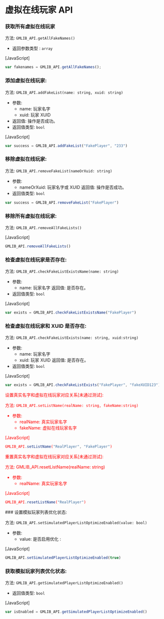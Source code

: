 # 虚拟在线玩家 API

### 获取所有虚拟在线玩家

方法: `GMLIB_API.getAllFakeNames()`

- 返回参数类型 : `array`

[JavaScript]

```JavaScript
var fakenames = GMLIB_API.getAllFakeNames();
```

### 添加虚拟在线玩家:

方法: `GMLIB_API.addFakeList(name: string, xuid: string)`

- 参数:
  - name: 玩家名字
  - xuid: 玩家 XUID
- 返回值: 操作是否成功。
- 返回值类型:
  `bool`

[JavaScript]

```JavaScript
var success = GMLIB_API.addFakeList("FakePlayer", "233")
```

### 移除虚拟在线玩家:

方法: `GMLIB_API.removeFakeList(nameOrXuid: string)`

- 参数:
  - nameOrXuid: 玩家名字或 XUID
    返回值: 操作是否成功。
- 返回值类型: `bool`

```JavaScript
var success = GMLIB_API.removeFakeList("FakePlayer")
```

### 移除所有虚拟在线玩家:

方法: `GMLIB_API.removeAllFakeLists()`

[JavaScript]

```JavaScript
GMLIB_API.removeAllFakeLists()
```

### 检查虚拟在线玩家是否存在:

方法: `GMLIB_API.checkFakeListExistsName(name: string)`

- 参数:
  - name: 玩家名字
    返回值: 是否存在。
- 返回值类型: `bool`

[JavaScript]

```JavaScript
var exists = GMLIB_API.checkFakeListExistsName("FakePlayer")
```

### 检查虚拟在线玩家和 XUID 是否存在:

方法: `GMLIB_API.checkFakeListExists(name: string, xuid:string)`

- 参数:
  - name: 玩家名字
  - xuid: 玩家 XUID
    返回值: 是否存在。
- 返回值类型: `bool`

[JavaScript]

```JavaScript
var exists = GMLIB_API.checkFakeListExists("FakePlayer", "fakeXUID123")
```
<font color=Red>设置真实名字和虚拟在线玩家对应关系[未通过测试]:

方法: `GMLIB_API.setListName(realName: string, fakeName:string)`

- 参数:
  - realName: 真实玩家名字
  - fakeName: 虚拟在线玩家名字

[JavaScript]

```JavaScript
GMLIB_API.setListName("RealPlayer", "FakePlayer")
```
</font>
<font color=Red>重置真实名字和虚拟在线玩家对应关系[未通过测试]:

方法: GMLIB_API.resetListName(realName: string)

- 参数:
  - realName: 真实玩家名字

[JavaScript]

```JavaScript
GMLIB_API.resetListName("RealPlayer")
```
</font>
### 设置模拟玩家列表优化状态:

方法: `GMLIB_API.setSimulatedPlayerListOptimizeEnabled(value: bool)`

- 参数:
  - value: 是否启用优化 :

[JavaScript]

```JavaScript
GMLIB_API.setSimulatedPlayerListOptimizeEnabled(true)
```

### 获取模拟玩家列表优化状态:

方法: `GMLIB_API.getSimulatedPlayerListOptimizeEnabled()`

- 返回值类型: `bool`

[JavaScript]

```JavaScript
var isEnabled = GMLIB_API.getSimulatedPlayerListOptimizeEnabled()
```
